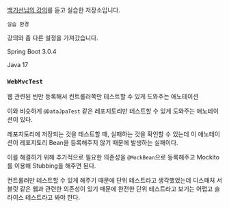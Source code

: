 [백기선님의 강의](https://www.inflearn.com/course/spring_rest-api/dashboard)를 듣고 실습한 저장소입니다.

`실습 환경`

강의와 좀 다른 설정을 가져갔습니다.

Spring Boot 3.0.4

Java 17

### `WebMvcTest`

웹 관련된 빈만 등록해서 컨트롤러쪽만 테스트할 수 있게 도와주는 애노테이션

이와 비슷하게 `@DataJpaTest` 같은 레포지토리만 테스트할 수 있게 도와주는 애노테이션이 있다.

레포지토리에 저장되는 것을 테스트할 때, 실패하는 것을 확인할 수 있는데 이 애노테이션이 레포지토리 Bean을 등록해주지 않기 때문에 발생하는 실패이다. 

이를 해결하기 위해 추가적으로 필요한 의존성을 `@MockBean`으로 등록해주고 Mockito를 이용해 Stubbing을 해주면 된다.

컨트롤러만 테스트할 수 있게 해주기 때문에 단위 테스트라고 생각했었는데 디스패처 서블릿 같은 웹과 관련한 의존성이 있기 때문에 완전한 단위 테스트라고 보기는 어렵고 슬라이스 테스트라고 봐야 한다.
